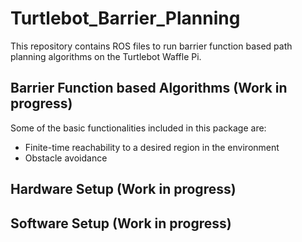 # Turtlebot_Barrier_Planning

This repository contains ROS files to run barrier function based path planning algorithms on the Turtlebot Waffle Pi.

## Barrier Function based Algorithms (Work in progress)

Some of the basic functionalities included in this package are:

* Finite-time reachability to a desired region in the environment
* Obstacle avoidance

## Hardware Setup (Work in progress)

## Software Setup (Work in progress)
